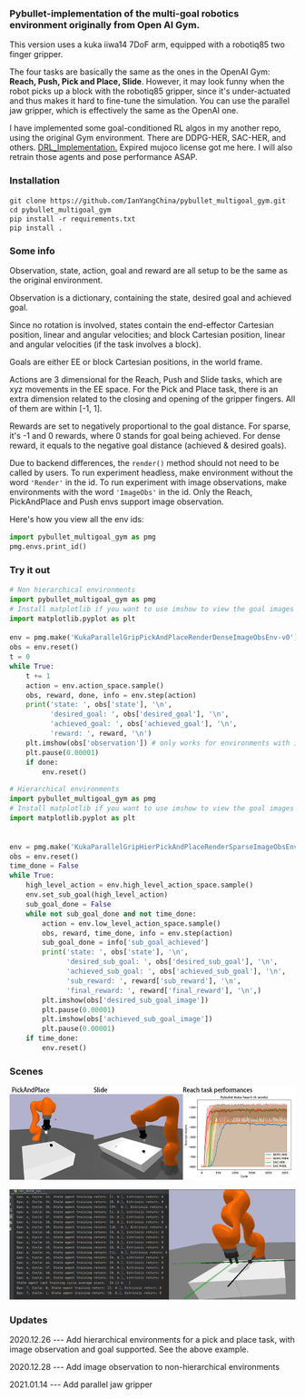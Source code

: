 ### Pybullet-implementation of the multi-goal robotics environment originally from Open AI Gym.

This version uses a kuka iiwa14 7DoF arm, equipped with a robotiq85 two finger gripper.

The four tasks are basically the same as the ones in the OpenAI Gym: **Reach, Push, Pick and Place, Slide**.
However, it may look funny when the robot picks up a block with the robotiq85 gripper,
since it's under-actuated and thus makes it hard to fine-tune the simulation. 
You can use the parallel jaw gripper, which is effectively the same as the OpenAI one.

I have implemented some goal-conditioned RL algos in my another repo, using the 
original Gym environment. There are DDPG-HER, SAC-HER, and others.
<a href="https://github.com/IanYangChina/DRL_Implementation.git" target="_blank">DRL_Implementation.</a>
Expired mujoco license got me here. I will also 
retrain those agents and pose performance ASAP.

### Installation

```
git clone https://github.com/IanYangChina/pybullet_multigoal_gym.git
cd pybullet_multigoal_gym
pip install -r requirements.txt
pip install .
```

### Some info

Observation, state, action, goal and reward are all setup to be the same as the original environment.

Observation is a dictionary, containing the state, desired goal and achieved goal.

Since no rotation is involved, states contain the end-effector Cartesian position, 
linear and angular velocities; and block Cartesian position, linear and angular velocities 
(if the task involves a block).

Goals are either EE or block Cartesian positions, in the world frame.

Actions are 3 dimensional for the Reach, Push and Slide tasks, which are xyz movements in the 
EE space. For the Pick and Place task, there is an extra dimension related to the closing and opening
of the gripper fingers. All of them are within [-1, 1].

Rewards are set to negatively proportional to the goal distance. For sparse, 
it's -1 and 0 rewards, where 0 stands for goal being achieved. For dense reward,
it equals to the negative goal distance (achieved & desired goals).

Due to backend differences, the `render()` method should not need to be called by users. To run experiment 
headless, make environment without the word `'Render'` in the id. To run experiment with image observations,
make environments with the word `'ImageObs'` in the id. Only the Reach, PickAndPlace and Push envs support
image observation.

Here's how you view all the env ids:
```python
import pybullet_multigoal_gym as pmg
pmg.envs.print_id()
```

### Try it out

```python
# Non hierarchical environments
import pybullet_multigoal_gym as pmg
# Install matplotlib if you want to use imshow to view the goal images
import matplotlib.pyplot as plt

env = pmg.make('KukaParallelGripPickAndPlaceRenderDenseImageObsEnv-v0')
obs = env.reset()
t = 0
while True:
    t += 1
    action = env.action_space.sample()
    obs, reward, done, info = env.step(action)
    print('state: ', obs['state'], '\n',
          'desired_goal: ', obs['desired_goal'], '\n',
          'achieved_goal: ', obs['achieved_goal'], '\n',
          'reward: ', reward, '\n')
    plt.imshow(obs['observation']) # only works for environments with image observation
    plt.pause(0.00001)      
    if done:
        env.reset()
```

```python
# Hierarchical environments
import pybullet_multigoal_gym as pmg
# Install matplotlib if you want to use imshow to view the goal images
import matplotlib.pyplot as plt


env = pmg.make('KukaParallelGripHierPickAndPlaceRenderSparseImageObsEnv-v0')
obs = env.reset()
time_done = False
while True:
    high_level_action = env.high_level_action_space.sample()
    env.set_sub_goal(high_level_action)
    sub_goal_done = False
    while not sub_goal_done and not time_done:
        action = env.low_level_action_space.sample()
        obs, reward, time_done, info = env.step(action)
        sub_goal_done = info['sub_goal_achieved']
        print('state: ', obs['state'], '\n',
              'desired_sub_goal: ', obs['desired_sub_goal'], '\n',
              'achieved_sub_goal: ', obs['achieved_sub_goal'], '\n',
              'sub_reward: ', reward['sub_reward'], '\n',
              'final_reward: ', reward['final_reward'], '\n',)       
        plt.imshow(obs['desired_sub_goal_image'])
        plt.pause(0.00001)
        plt.imshow(obs['achieved_sub_goal_image'])
        plt.pause(0.00001)
    if time_done:
        env.reset()
```

### Scenes

<img src="src/01.jpeg" width="800"/>

![sac_demo](src/sac_demo.gif)

### Updates

2020.12.26 --- Add hierarchical environments for a pick and place task, with image observation and goal supported. 
See the above example.

2020.12.28 --- Add image observation to non-hierarchical environments

2021.01.14 --- Add parallel jaw gripper
